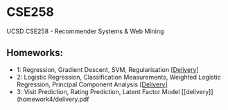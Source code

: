 # CSE258
UCSD CSE258 - Recommender Systems & Web Mining


## Homeworks:

- 1: Regression, Gradient Descent, SVM, Regularisation [[Delivery]](/CSE258/homework1/cse258_hw1_delivery.pdf)
- 2: Logistic Regression, Classification Measurements, Weighted Logistic Regression, Principal Component Analysis [[Delivery]](/CSE258/homework2/delivery.pdf)
- 3: Visit Prediction, Rating Prediction, Latent Factor Model [[delivery]](homework4/delivery.pdf

